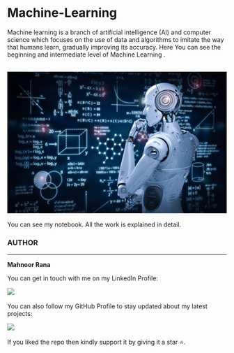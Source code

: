 # Machine-Learning

Machine learning is a branch of artificial intelligence (AI) and computer science which focuses on the use of data and algorithms to imitate the way that humans learn, gradually improving its accuracy.
Here You can see the beginning and intermediate level of Machine Learning .
<br><br>

![image](image.jpg)
<br>


You can see my notebook. All  the work is explained in detail.










### AUTHOR
<hr>
<strong>Mahnoor Rana</strong>


You can get in touch with me on my LinkedIn Profile:



<a href = "https://www.linkedin.com/in/mahnoor-rana"><img src="https://img.icons8.com/fluent/48/000000/linkedin.png"/></a>







You can also follow my GitHub Profile to stay updated about my latest projects:


<a href = "https://github.com/Mahnoor-Rana"><img src="https://img.icons8.com/fluent/48/000000/github.png"/></a>


If you liked the repo then kindly support it by giving it a star ⭐.